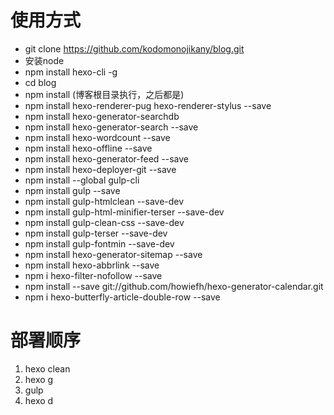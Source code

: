 # 使用方式
- git clone https://github.com/kodomonojikany/blog.git
- 安装node
- npm install hexo-cli -g 
- cd blog
- npm install  (博客根目录执行，之后都是)
- npm install hexo-renderer-pug hexo-renderer-stylus --save
- npm install hexo-generator-searchdb
- npm install hexo-generator-search --save
- npm install hexo-wordcount --save
- npm install hexo-offline --save
- npm install hexo-generator-feed --save
- npm install hexo-deployer-git --save
- npm install --global gulp-cli  
- npm install gulp --save
- npm install gulp-htmlclean --save-dev  
- npm install gulp-html-minifier-terser --save-dev  
- npm install gulp-clean-css --save-dev
- npm install gulp-terser --save-dev
- npm install gulp-fontmin --save-dev
- npm install hexo-generator-sitemap --save
- npm install hexo-abbrlink --save
- npm i hexo-filter-nofollow --save
- npm install --save git://github.com/howiefh/hexo-generator-calendar.git
- npm i hexo-butterfly-article-double-row --save
# 部署顺序
1. hexo clean
2. hexo g
3. gulp
4. hexo d

